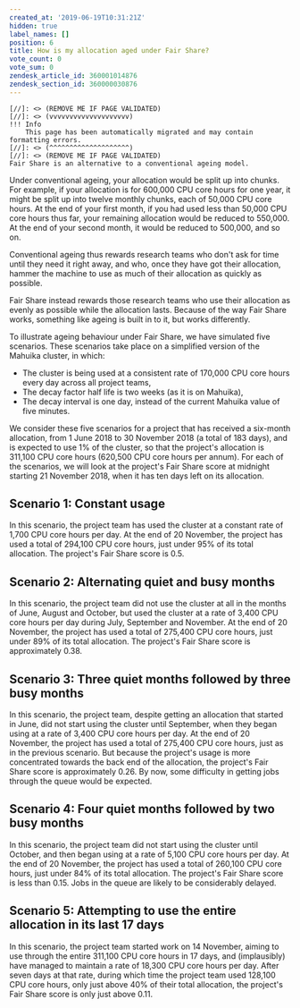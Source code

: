 ```yaml
---
created_at: '2019-06-19T10:31:21Z'
hidden: true
label_names: []
position: 6
title: How is my allocation aged under Fair Share?
vote_count: 0
vote_sum: 0
zendesk_article_id: 360001014876
zendesk_section_id: 360000030876
---
```



    [//]: <> (REMOVE ME IF PAGE VALIDATED)
    [//]: <> (vvvvvvvvvvvvvvvvvvvv)
    !!! Info
        This page has been automatically migrated and may contain formatting errors.
    [//]: <> (^^^^^^^^^^^^^^^^^^^^)
    [//]: <> (REMOVE ME IF PAGE VALIDATED)
    Fair Share is an alternative to a conventional ageing model.

Under conventional ageing, your allocation would be split up into
chunks. For example, if your allocation is for 600,000 CPU core hours
for one year, it might be split up into twelve monthly chunks, each of
50,000 CPU core hours. At the end of your first month, if you had used
less than 50,000 CPU core hours thus far, your remaining allocation
would be reduced to 550,000. At the end of your second month, it would
be reduced to 500,000, and so on.

Conventional ageing thus rewards research teams who don't ask for time
until they need it right away, and who, once they have got their
allocation, hammer the machine to use as much of their allocation as
quickly as possible.

Fair Share instead rewards those research teams who use their allocation
as evenly as possible while the allocation lasts. Because of the way
Fair Share works, something like ageing is built in to it, but works
differently.

To illustrate ageing behaviour under Fair Share, we have simulated five
scenarios. These scenarios take place on a simplified version of the
Mahuika cluster, in which:

-   The cluster is being used at a consistent rate of 170,000 CPU core
    hours every day across all project teams,
-   The decay factor half life is two weeks (as it is on Mahuika),
-   The decay interval is one day, instead of the current Mahuika value
    of five minutes.

We consider these five scenarios for a project that has received a
six-month allocation, from 1 June 2018 to 30 November 2018 (a total of
183 days), and is expected to use 1% of the cluster, so that the
project's allocation is 311,100 CPU core hours (620,500 CPU core hours
per annum). For each of the scenarios, we will look at the project's
Fair Share score at midnight starting 21 November 2018, when it has ten
days left on its allocation.

## Scenario 1: Constant usage

In this scenario, the project team has used the cluster at a constant
rate of 1,700 CPU core hours per day. At the end of 20 November, the
project has used a total of 294,100 CPU core hours, just under 95% of
its total allocation. The project's Fair Share score is 0.5.

## Scenario 2: Alternating quiet and busy months

In this scenario, the project team did not use the cluster at all in the
months of June, August and October, but used the cluster at a rate of
3,400 CPU core hours per day during July, September and November. At the
end of 20 November, the project has used a total of 275,400 CPU core
hours, just under 89% of its total allocation. The project's Fair Share
score is approximately 0.38.

## Scenario 3: Three quiet months followed by three busy months

In this scenario, the project team, despite getting an allocation that
started in June, did not start using the cluster until September, when
they began using at a rate of 3,400 CPU core hours per day. At the end
of 20 November, the project has used a total of 275,400 CPU core hours,
just as in the previous scenario. But because the project's usage is
more concentrated towards the back end of the allocation, the project's
Fair Share score is approximately 0.26. By now, some difficulty in
getting jobs through the queue would be expected.

## Scenario 4: Four quiet months followed by two busy months

In this scenario, the project team did not start using the cluster until
October, and then began using at a rate of 5,100 CPU core hours per day.
At the end of 20 November, the project has used a total of 260,100 CPU
core hours, just under 84% of its total allocation. The project's Fair
Share score is less than 0.15. Jobs in the queue are likely to be
considerably delayed.

## Scenario 5: Attempting to use the entire allocation in its last 17 days

In this scenario, the project team started work on 14 November, aiming
to use through the entire 311,100 CPU core hours in 17 days, and
(implausibly) have managed to maintain a rate of 18,300 CPU core hours
per day. After seven days at that rate, during which time the project
team used 128,100 CPU core hours, only just above 40% of their total
allocation, the project's Fair Share score is only just above 0.11.

